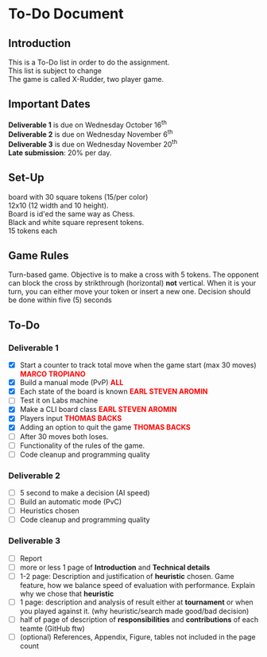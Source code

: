 # To-Do Document
## Introduction
This is a To-Do list in order to do the assignment.    
This list is subject to change    
The game is called X-Rudder, two player game.

## Important Dates
__Deliverable 1__ is due on Wednesday October 16<sup>th</sup>    
__Deliverable 2__ is due on Wednesday November 6<sup>th</sup>    
__Deliverable 3__ is due on Wednesday November 20<sup>th</sup>    
__Late submission__: 20% per day.

## Set-Up
board with 30 square tokens (15/per color)    
12x10 (12 width and 10 height).    
Board is id'ed the same way as Chess.    
Black and white square represent tokens.    
15 tokens each

## Game Rules
Turn-based game. Objective is to make a cross with 5 tokens. The opponent can block the cross by strikthrough (horizontal) __not__ vertical. When it is your turn, you can either move your token or insert a new one. Decision should be done within five (5) seconds

## To-Do
### Deliverable 1
- [X] Start a counter to track total move when the game start (max 30 moves) <font color=red><b>MARCO TROPIANO</b></font>
- [X] Build a manual mode (PvP) <font color=red><b>ALL</b></font>
- [X] Each state of the board is known <font color=red><b>EARL STEVEN AROMIN</b></font>
- [ ] Test it on Labs machine
- [X] Make a CLI board class <font color=red><b>EARL STEVEN AROMIN</b></font>
- [X] Players input <font color=red><b>THOMAS BACKS</b></font>
- [X] Adding an option to quit the game <font color=red><b>THOMAS BACKS</b></font>
- [ ] After 30 moves both loses. 
- [ ] Functionality of the rules of the game.
- [ ] Code cleanup and programming quality

### Deliverable 2
- [ ] 5 second to make a decision (AI speed)
- [ ] Build an automatic mode (PvC)
- [ ] Heuristics chosen
- [ ] Code cleanup and programming quality
### Deliverable 3
- [ ] Report 
- [ ] more or less 1 page of __Introduction__ and __Technical details__
- [ ] 1-2 page: Description and justification of __heuristic__ chosen. Game feature, how we balance speed of evaluation with performance. Explain why we chose that __heuristic__
- [ ] 1 page: description and analysis of result either at __tournament__ or when you played against it. (why heuristic/search made good/bad decision)
- [ ] half of page of description of __responsibilities__ and __contributions__ of each teamte (GitHub ftw)
- [ ] (optional) References, Appendix, Figure, tables not included in the page count